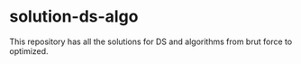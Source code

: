 # solution-ds-algo
This repository has all the solutions for DS and algorithms from brut force to optimized.
